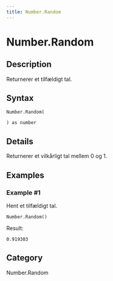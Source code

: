 ```yaml
---
title: Number.Random
---
```


# Number.Random


## Description

Returnerer et tilfældigt tal.


## Syntax

```powerquery
Number.Random(

) as number
```


## Details

Returnerer et vilkårligt tal mellem 0 og 1.


## Examples

### Example #1 
Hent et tilfældigt tal.
```powerquery
Number.Random()
```

Result: 
```powerquery
0.919303
```




## Category
Number.Random
